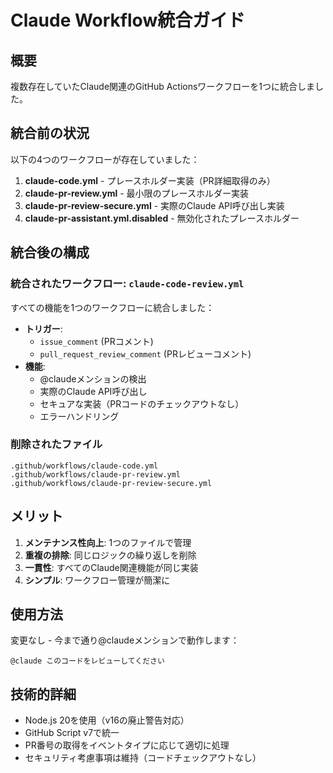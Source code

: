 # Claude Workflow統合ガイド

## 概要

複数存在していたClaude関連のGitHub Actionsワークフローを1つに統合しました。

## 統合前の状況

以下の4つのワークフローが存在していました：

1. **claude-code.yml** - プレースホルダー実装（PR詳細取得のみ）
2. **claude-pr-review.yml** - 最小限のプレースホルダー実装
3. **claude-pr-review-secure.yml** - 実際のClaude API呼び出し実装
4. **claude-pr-assistant.yml.disabled** - 無効化されたプレースホルダー

## 統合後の構成

### 統合されたワークフロー: `claude-code-review.yml`

すべての機能を1つのワークフローに統合しました：

- **トリガー**: 
  - `issue_comment` (PRコメント)
  - `pull_request_review_comment` (PRレビューコメント)
- **機能**:
  - @claudeメンションの検出
  - 実際のClaude API呼び出し
  - セキュアな実装（PRコードのチェックアウトなし）
  - エラーハンドリング

### 削除されたファイル

```
.github/workflows/claude-code.yml
.github/workflows/claude-pr-review.yml
.github/workflows/claude-pr-review-secure.yml
```

## メリット

1. **メンテナンス性向上**: 1つのファイルで管理
2. **重複の排除**: 同じロジックの繰り返しを削除
3. **一貫性**: すべてのClaude関連機能が同じ実装
4. **シンプル**: ワークフロー管理が簡潔に

## 使用方法

変更なし - 今まで通り@claudeメンションで動作します：

```
@claude このコードをレビューしてください
```

## 技術的詳細

- Node.js 20を使用（v16の廃止警告対応）
- GitHub Script v7で統一
- PR番号の取得をイベントタイプに応じて適切に処理
- セキュリティ考慮事項は維持（コードチェックアウトなし）